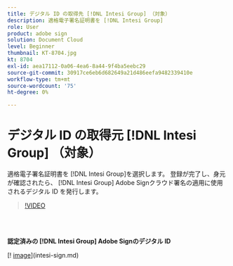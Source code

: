 ```yaml
---
title: デジタル ID の取得先 [!DNL Intesi Group] （対象）
description: 適格電子署名証明書を [!DNL Intesi Group]
role: User
product: adobe sign
solution: Document Cloud
level: Beginner
thumbnail: KT-8704.jpg
kt: 8704
exl-id: aea17112-0a06-4ea6-8a44-9f4ba5eebc29
source-git-commit: 30917ce6eb6d682649a21d486eefa9482339410e
workflow-type: tm+mt
source-wordcount: '75'
ht-degree: 0%

---
```


# デジタル ID の取得元 [!DNL Intesi Group] （対象）

適格電子署名証明書を [!DNL Intesi Group]を選択します。 登録が完了し、身元が確認されたら、 [!DNL Intesi Group] Adobe Signクラウド署名の適用に使用されるデジタル ID を発行します。

>[!VIDEO](https://video.tv.adobe.com/v/337064?hidetitle=true)

<br> 

**認定済みの [!DNL Intesi Group] Adobe Signのデジタル ID**

[! [image](assets/IntesiSign_400.png)](intesi-sign.md)
